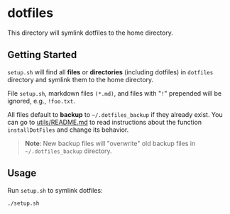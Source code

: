 # dotfiles

This directory will symlink dotfiles to the home directory.

## Getting Started

`setup.sh` will find all **files** or **directories** (including dotfiles) in
`dotfiles` directory and symlink them to the home directory.

File `setup.sh`, markdown files `(*.md)`, and files with "`!`" prepended will be
ignored, e.g., `!foo.txt`.

All files default to **backup** to `~/.dotfiles_backup` if they already exist.
You can go to [utils/README.md](../utils/README.md#file-functionssh) to read
instructions about the function `installDotFiles` and change its behavior.

> **Note**: New backup files will "overwrite" old backup files in
> `~/.dotfiles_backup` directory.

## Usage

Run `setup.sh` to symlink dotfiles:

```bash
./setup.sh
```
